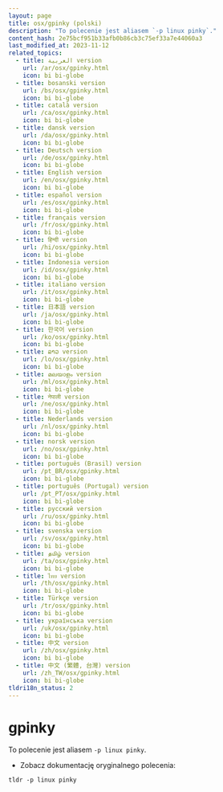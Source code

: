 ```yaml
---
layout: page
title: osx/gpinky (polski)
description: "To polecenie jest aliasem `-p linux pinky`."
content_hash: 2e75bcf951b33afb0b86cb3c75ef33a7e44060a3
last_modified_at: 2023-11-12
related_topics:
  - title: العربية version
    url: /ar/osx/gpinky.html
    icon: bi bi-globe
  - title: bosanski version
    url: /bs/osx/gpinky.html
    icon: bi bi-globe
  - title: català version
    url: /ca/osx/gpinky.html
    icon: bi bi-globe
  - title: dansk version
    url: /da/osx/gpinky.html
    icon: bi bi-globe
  - title: Deutsch version
    url: /de/osx/gpinky.html
    icon: bi bi-globe
  - title: English version
    url: /en/osx/gpinky.html
    icon: bi bi-globe
  - title: español version
    url: /es/osx/gpinky.html
    icon: bi bi-globe
  - title: français version
    url: /fr/osx/gpinky.html
    icon: bi bi-globe
  - title: हिन्दी version
    url: /hi/osx/gpinky.html
    icon: bi bi-globe
  - title: Indonesia version
    url: /id/osx/gpinky.html
    icon: bi bi-globe
  - title: italiano version
    url: /it/osx/gpinky.html
    icon: bi bi-globe
  - title: 日本語 version
    url: /ja/osx/gpinky.html
    icon: bi bi-globe
  - title: 한국어 version
    url: /ko/osx/gpinky.html
    icon: bi bi-globe
  - title: ລາວ version
    url: /lo/osx/gpinky.html
    icon: bi bi-globe
  - title: മലയാളം version
    url: /ml/osx/gpinky.html
    icon: bi bi-globe
  - title: नेपाली version
    url: /ne/osx/gpinky.html
    icon: bi bi-globe
  - title: Nederlands version
    url: /nl/osx/gpinky.html
    icon: bi bi-globe
  - title: norsk version
    url: /no/osx/gpinky.html
    icon: bi bi-globe
  - title: português (Brasil) version
    url: /pt_BR/osx/gpinky.html
    icon: bi bi-globe
  - title: português (Portugal) version
    url: /pt_PT/osx/gpinky.html
    icon: bi bi-globe
  - title: русский version
    url: /ru/osx/gpinky.html
    icon: bi bi-globe
  - title: svenska version
    url: /sv/osx/gpinky.html
    icon: bi bi-globe
  - title: தமிழ் version
    url: /ta/osx/gpinky.html
    icon: bi bi-globe
  - title: ไทย version
    url: /th/osx/gpinky.html
    icon: bi bi-globe
  - title: Türkçe version
    url: /tr/osx/gpinky.html
    icon: bi bi-globe
  - title: українська version
    url: /uk/osx/gpinky.html
    icon: bi bi-globe
  - title: 中文 version
    url: /zh/osx/gpinky.html
    icon: bi bi-globe
  - title: 中文 (繁體, 台灣) version
    url: /zh_TW/osx/gpinky.html
    icon: bi bi-globe
tldri18n_status: 2
---
```

# gpinky

To polecenie jest aliasem `-p linux pinky`.

- Zobacz dokumentację oryginalnego polecenia:

`tldr -p linux pinky`
